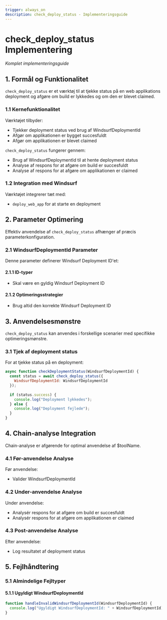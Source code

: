 ```yaml
---
trigger: always_on
description: check_deploy_status - Implementeringsguide
---
```


# check_deploy_status Implementering
*Komplet implementeringsguide*

## 1. Formål og Funktionalitet
`check_deploy_status` er et værktøj til at tjekke status på en web applikations deployment og afgøre om build er lykkedes og om den er blevet claimed.

### 1.1 Kernefunktionalitet
Værktøjet tilbyder:
- Tjekker deployment status ved brug af WindsurfDeploymentId
- Afgør om applikationen er bygget succesfuldt
- Afgør om applikationen er blevet claimed

`check_deploy_status` fungerer gennem:
- Brug af WindsurfDeploymentId til at hente deployment status
- Analyse af respons for at afgøre om build er succesfuldt
- Analyse af respons for at afgøre om applikationen er claimed

### 1.2 Integration med Windsurf
Værktøjet integrerer tæt med:
- `deploy_web_app` for at starte en deployment

## 2. Parameter Optimering
Effektiv anvendelse af `check_deploy_status` afhænger af præcis parameterkonfiguration.

### 2.1 WindsurfDeploymentId Parameter
Denne parameter definerer Windsurf Deployment ID'et:

#### 2.1.1 ID-typer
- Skal være en gyldig Windsurf Deployment ID

#### 2.1.2 Optimeringsstrategier
- Brug altid den korrekte Windsurf Deployment ID

## 3. Anvendelsesmønstre
`check_deploy_status` kan anvendes i forskellige scenarier med specifikke optimeringsmønstre.

### 3.1 Tjek af deployment status
For at tjekke status på en deployment:
```javascript
async function checkDeploymentStatus(WindsurfDeploymentId) {
  const status = await check_deploy_status({
    WindsurfDeploymentId: WindsurfDeploymentId
  });
  
  if (status.success) {
    console.log("Deployment lykkedes");
  } else {
    console.log("Deployment fejlede");
  }
}
```

## 4. Chain-analyse Integration
Chain-analyse er afgørende for optimal anvendelse af $toolName.

### 4.1 Før-anvendelse Analyse
Før anvendelse:
- Valider WindsurfDeploymentId

### 4.2 Under-anvendelse Analyse
Under anvendelse:
- Analysér respons for at afgøre om build er succesfuldt
- Analysér respons for at afgøre om applikationen er claimed

### 4.3 Post-anvendelse Analyse
Efter anvendelse:
- Log resultatet af deployment status

## 5. Fejlhåndtering

### 5.1 Almindelige Fejltyper

#### 5.1.1 Ugyldigt WindsurfDeploymentId
```javascript
function handleInvalidWindsurfDeploymentId(WindsurfDeploymentId) {
  console.log("Ugyldigt WindsurfDeploymentId: " + WindsurfDeploymentId);
}
